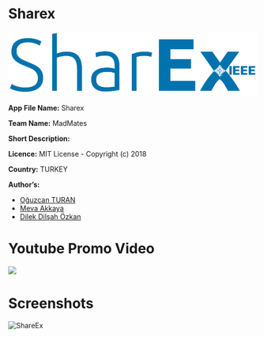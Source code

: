 # Sharex

![](app/src/main/res/drawable/sharex.png)

**App File Name:** Sharex

**Team Name:** MadMates

**Short Description:** 

**Licence:** MIT License - Copyright (c) 2018

**Country:** TURKEY

**Author’s:** 
 - [Oğuzcan TURAN](https://github.com/canturan10)
 - [Meva Akkaya](https://github.com/akkayameva)
 - [Dilek Dilşah Özkan](https://github.com/dilekdilsah)
# Youtube Promo Video
[![](https://i.imgur.com/T15iaT1.jpg)](https://www.youtube.com/watch?v=WpyZ4JxtW50&feature=youtu.be "ShareEx ¦ Share Experience (Promo)")
# Screenshots
![ShareEx](https://i.imgur.com/undefined.jpg)
